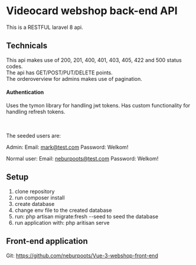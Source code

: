 # Videocard webshop back-end API

This is a RESTFUL laravel 8 api.

## Technicals
This api makes use of 200, 201, 400, 401, 403, 405, 422 and 500 status codes. <br/>
The api has GET/POST/PUT/DELETE points. <br/>
The orderoverview for admins makes use of pagination.

#### Authentication
Uses the tymon library for handling jwt tokens.
Has custom functionality for handling refresh tokens.

<br/><br/>
The seeded users are:

Admin:
Email: mark@test.com
Password: Welkom!

Normal user:
Email: neburpoots@test.com
Password: Welkom!

## Setup
1. clone repository
2. run composer install
3. create database
4. change env file to the created database
5. run: php artisan migrate:fresh --seed to seed the database
6. run application with: php aritisan serve

## Front-end application
Git: https://github.com/neburpoots/Vue-3-webshop-front-end
